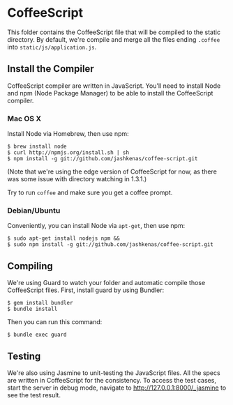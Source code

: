 CoffeeScript
============

This folder contains the CoffeeScript file that will be compiled to the static
directory. By default, we're compile and merge all the files ending `.coffee`
into `static/js/application.js`.

Install the Compiler
--------------------

CoffeeScript compiler are written in JavaScript. You'll need to install Node and
npm (Node Package Manager) to be able to install the CoffeeScript compiler.

### Mac OS X

Install Node via Homebrew, then use npm:

    $ brew install node
    $ curl http://npmjs.org/install.sh | sh
    $ npm install -g git://github.com/jashkenas/coffee-script.git

(Note that we're using the edge version of CoffeeScript for now, as there was
some issue with directory watching in 1.3.1.)

Try to run `coffee` and make sure you get a coffee prompt.

### Debian/Ubuntu

Conveniently, you can install Node via `apt-get`, then use npm:

    $ sudo apt-get install nodejs npm &&
    $ sudo npm install -g git://github.com/jashkenas/coffee-script.git

Compiling
---------

We're using Guard to watch your folder and automatic compile those CoffeeScript
files. First, install guard by using Bundler:

    $ gem install bundler
    $ bundle install

Then you can run this command:

    $ bundle exec guard

Testing
-------

We're also using Jasmine to unit-testing the JavaScript files. All the specs are
written in CoffeeScript for the consistency. To access the test cases, start the
server in debug mode, navigate to http://127.0.0.1:8000/_jasmine to see the
test result.
